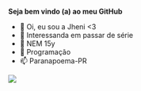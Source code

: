 **Seja bem vindo (a) ao meu GitHub**

- 👋  Oi, eu sou a Jheni <3
- 👀  Interessanda em passar de série
- 🌱  NEM 15y 
- 💞️  Programação 
- 📫  Paranapoema-PR

![](https://media.tenor.com/_8Q6Wt_5lIIAAAAC/zero-two-smile.gif)
